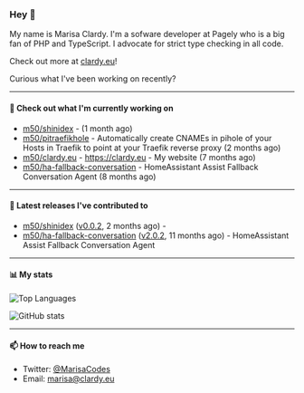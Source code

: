 ### Hey 👋

My name is Marisa Clardy. I'm a sofware developer at Pagely who is a big fan of PHP and TypeScript. I advocate for strict type checking in all code.

Check out more at [clardy.eu](https://clardy.eu)!

Curious what I've been working on recently?

---

#### 👷  Check out what I'm currently working on

- [m50/shinidex](https://github.com/m50/shinidex) -  (1 month ago)
- [m50/pitraefikhole](https://github.com/m50/pitraefikhole) - Automatically create CNAMEs in pihole of your Hosts in Traefik to point at your Traefik reverse proxy (2 months ago)
- [m50/clardy.eu](https://github.com/m50/clardy.eu) - https://clardy.eu - My website (7 months ago)
- [m50/ha-fallback-conversation](https://github.com/m50/ha-fallback-conversation) - HomeAssistant Assist Fallback Conversation Agent (8 months ago)

---

#### 🔭  Latest releases I've contributed to

- [m50/shinidex](https://github.com/m50/shinidex) ([v0.0.2](https://github.com/m50/shinidex/releases/tag/v0.0.2), 2 months ago) - 
- [m50/ha-fallback-conversation](https://github.com/m50/ha-fallback-conversation) ([v2.0.2](https://github.com/m50/ha-fallback-conversation/releases/tag/v2.0.2), 11 months ago) - HomeAssistant Assist Fallback Conversation Agent

---

#### 📊  My stats

![Top Languages](https://github-readme-stats.vercel.app/api/top-langs/?username=m50&hide=javascript,css,html&layout=compact&langs_count=8)

![GitHub stats](https://github-readme-stats.vercel.app/api?username=m50&count_private=1&show_icons=true)

---

#### 📫  How to reach me

- Twitter: [@MarisaCodes](https://twitter.com/MarisaCodes)
- Email: [marisa@clardy.eu](mailto://marisa@clardy.eu)
